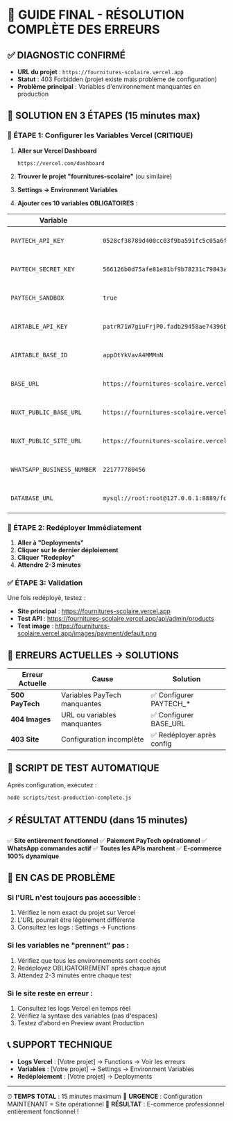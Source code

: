# 🚨 GUIDE FINAL - RÉSOLUTION COMPLÈTE DES ERREURS

## ✅ DIAGNOSTIC CONFIRMÉ

- **URL du projet** : `https://fournitures-scolaire.vercel.app`
- **Statut** : 403 Forbidden (projet existe mais problème de configuration)
- **Problème principal** : Variables d'environnement manquantes en production

## 🎯 SOLUTION EN 3 ÉTAPES (15 minutes max)

### 🔧 ÉTAPE 1: Configurer les Variables Vercel (CRITIQUE)

1. **Aller sur Vercel Dashboard**

   ```
   https://vercel.com/dashboard
   ```

2. **Trouver le projet "fournitures-scolaire"** (ou similaire)

3. **Settings → Environment Variables**

4. **Ajouter ces 10 variables OBLIGATOIRES** :

| Variable                   | Valeur                                                                               | Environnements                   |
| -------------------------- | ------------------------------------------------------------------------------------ | -------------------------------- |
| `PAYTECH_API_KEY`          | `0528cf38789d400cc03f9ba591fc5c05a6f2bcee9c288f3eea170c6361e3cf9b`                   | Production, Preview, Development |
| `PAYTECH_SECRET_KEY`       | `566126b0d75afe81e81bf9b78231c79843a6c4034d14cdb21835b38c91e479ee`                   | Production, Preview, Development |
| `PAYTECH_SANDBOX`          | `true`                                                                               | Production, Preview, Development |
| `AIRTABLE_API_KEY`         | `patrR71W7giuFrjP0.fadb29458ae74396bce8c0ffb8f2033c35164715f4546198bb8bbafb593ad83a` | Production, Preview, Development |
| `AIRTABLE_BASE_ID`         | `appOtYkVavA4MMMnN`                                                                  | Production, Preview, Development |
| `BASE_URL`                 | `https://fournitures-scolaire.vercel.app`                                            | Production, Preview, Development |
| `NUXT_PUBLIC_BASE_URL`     | `https://fournitures-scolaire.vercel.app`                                            | Production, Preview, Development |
| `NUXT_PUBLIC_SITE_URL`     | `https://fournitures-scolaire.vercel.app`                                            | Production, Preview, Development |
| `WHATSAPP_BUSINESS_NUMBER` | `221777780456`                                                                       | Production, Preview, Development |
| `DATABASE_URL`             | `mysql://root:root@127.0.0.1:8889/fourniturescolaire`                                | Production, Preview, Development |

### 🚀 ÉTAPE 2: Redéployer Immédiatement

1. **Aller à "Deployments"**
2. **Cliquer sur le dernier déploiement**
3. **Cliquer "Redeploy"**
4. **Attendre 2-3 minutes**

### ✅ ÉTAPE 3: Validation

Une fois redéployé, testez :

- **Site principal** : https://fournitures-scolaire.vercel.app
- **Test API** : https://fournitures-scolaire.vercel.app/api/admin/products
- **Test image** : https://fournitures-scolaire.vercel.app/images/payment/default.png

## 🎯 ERREURS ACTUELLES → SOLUTIONS

| Erreur Actuelle | Cause                        | Solution                   |
| --------------- | ---------------------------- | -------------------------- |
| **500 PayTech** | Variables PayTech manquantes | ✅ Configurer PAYTECH\_\*  |
| **404 Images**  | URL ou variables manquantes  | ✅ Configurer BASE_URL     |
| **403 Site**    | Configuration incomplète     | ✅ Redéployer après config |

## 🧪 SCRIPT DE TEST AUTOMATIQUE

Après configuration, exécutez :

```bash
node scripts/test-production-complete.js
```

## ⚡ RÉSULTAT ATTENDU (dans 15 minutes)

✅ **Site entièrement fonctionnel**
✅ **Paiement PayTech opérationnel**
✅ **WhatsApp commandes actif**
✅ **Toutes les APIs marchent**
✅ **E-commerce 100% dynamique**

## 🚨 EN CAS DE PROBLÈME

### Si l'URL n'est toujours pas accessible :

1. Vérifiez le nom exact du projet sur Vercel
2. L'URL pourrait être légèrement différente
3. Consultez les logs : Settings → Functions

### Si les variables ne "prennent" pas :

1. Vérifiez que tous les environnements sont cochés
2. Redéployez OBLIGATOIREMENT après chaque ajout
3. Attendez 2-3 minutes entre chaque test

### Si le site reste en erreur :

1. Consultez les logs Vercel en temps réel
2. Vérifiez la syntaxe des variables (pas d'espaces)
3. Testez d'abord en Preview avant Production

## 📞 SUPPORT TECHNIQUE

- **Logs Vercel** : [Votre projet] → Functions → Voir les erreurs
- **Variables** : [Votre projet] → Settings → Environment Variables
- **Redéploiement** : [Votre projet] → Deployments

---

⏰ **TEMPS TOTAL** : 15 minutes maximum
🎯 **URGENCE** : Configuration MAINTENANT = Site opérationnel
🎉 **RÉSULTAT** : E-commerce professionnel entièrement fonctionnel !
